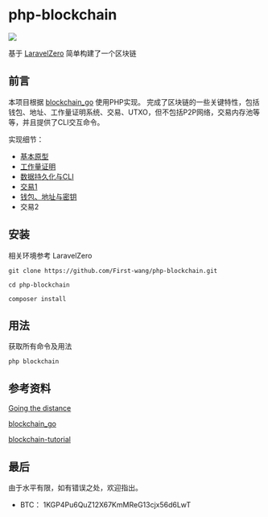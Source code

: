 # php-blockchain

[![](https://img.shields.io/badge/language-php-green)](https://www.php.net/)

基于 [LaravelZero](https://laravel-zero.com/) 简单构建了一个区块链

## 前言

本项目根据 [blockchain_go](https://github.com/Jeiwan/blockchain_go) 使用PHP实现。
完成了区块链的一些关键特性，包括钱包、地址、工作量证明系统、交易、UTXO，但不包括P2P网络，交易内存池等等，并且提供了CLI交互命令。

实现细节：

- [基本原型](https://learnku.com/articles/43913)
- [工作量证明](https://learnku.com/articles/43914)
- [数据持久化与CLI](https://learnku.com/articles/43917)
- [交易1](https://learnku.com/articles/43919)
- [钱包、地址与密钥](https://learnku.com/articles/43954)
- 交易2

## 安装

相关环境参考 LaravelZero

```shell script
git clone https://github.com/First-wang/php-blockchain.git

cd php-blockchain

composer install 
```


## 用法

获取所有命令及用法
```shell script
php blockchain 
```

## 参考资料

[Going the distance](https://jeiwan.net/)

[blockchain_go](https://github.com/Jeiwan/blockchain_go)

[blockchain-tutorial](https://github.com/liuchengxu/blockchain-tutorial)

## 最后

由于水平有限，如有错误之处，欢迎指出。

- BTC：  1KGP4Pu6QuZ12X67KmMReG13cjx56d6LwT
